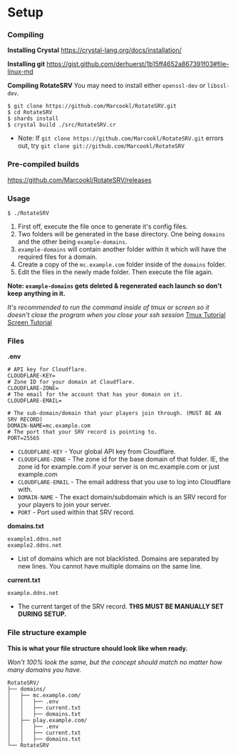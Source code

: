 # Setup

### Compiling

**Installing Crystal**
https://crystal-lang.org/docs/installation/

**Installing git**
https://gist.github.com/derhuerst/1b15ff4652a867391f03#file-linux-md

**Compiling RotateSRV**
You may need to install either `openssl-dev` or `libssl-dev`.

```
$ git clone https://github.com/Marcookl/RotateSRV.git
$ cd RotateSRV
$ shards install
$ crystal build ./src/RotateSRV.cr
```
- Note: If `git clone https://github.com/Marcookl/RotateSRV.git` errors out, try `git clone git://github.com/Marcookl/RotateSRV`

### Pre-compiled builds
https://github.com/Marcookl/RotateSRV/releases

### Usage
```
$ ./RotateSRV
```
1. First off, execute the file once to generate it's config files.
2. Two folders will be generated in the base directory. One being `domains` and the other being `example-domains`.
3. `example-domains` will contain another folder within it which will have the required files for a domain.
4. Create a copy of the `mc.example.com` folder inside of the `domains` folder.
5. Edit the files in the newly made folder. Then execute the file again.

**Note: `example-domains` gets deleted & regenerated each launch so don't keep anything in it.**

_It's recommended to run the command inside of tmux or screen so it doesn't close the program when you close your ssh session_
[Tmux Tutorial](https://www.digitalocean.com/community/tutorials/how-to-install-and-use-tmux-on-ubuntu-12-10--2)
[Screen Tutorial](https://www.digitalocean.com/community/tutorials/how-to-install-and-use-screen-on-an-ubuntu-cloud-server)

### Files

**.env**
```
# API key for Cloudflare.
CLOUDFLARE-KEY=
# Zone ID for your domain at Cloudflare.
CLOUDFLARE-ZONE=
# The email for the account that has your domain on it.
CLOUDFLARE-EMAIL=

# The sub-domain/domain that your players join through. (MUST BE AN SRV RECORD)
DOMAIN-NAME=mc.example.com
# The port that your SRV record is pointing to.
PORT=25565
```
- `CLOUDFLARE-KEY` - Your global API key from Cloudflare.
- `CLOUDFLARE-ZONE` - The zone id for the base domain of that folder. IE, the zone id for example.com if your server is on mc.example.com or just example.com
- `CLOUDFLARE-EMAIL` - The email address that you use to log into Cloudflare with.
- `DOMAIN-NAME` - The exact domain/subdomain which is an SRV record for your players to join your server.
- `PORT` - Port used within that SRV record.

**domains.txt**
```
example1.ddns.net
example2.ddns.net
```
- List of domains which are not blacklisted. Domains are separated by new lines. You cannot have multiple domains on the same line.

**current.txt**
```
example.ddns.net
```
- The current target of the SRV record. **THIS MUST BE MANUALLY SET DURING SETUP.**

### File structure example
**This is what your file structure should look like when ready.**

_Won't 100% look the same, but the concept should match no matter how many domains you have._
```
RotateSRV/
├── domains/
│   ├── mc.example.com/
│   │   ├── .env
│   │   ├── current.txt
│   │   ├── domains.txt
│   ├── play.example.com/
│   │   ├── .env
│   │   ├── current.txt
│   │   ├── domains.txt
└── RotateSRV
```
